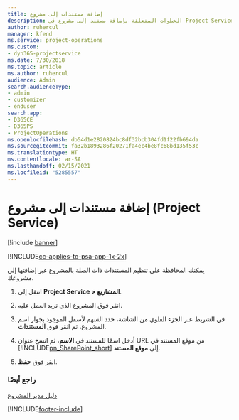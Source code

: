 ```yaml
---
title: إضافة مستندات إلى مشروع
description: الخطوات المتعلقة بإضافة مستند إلى مشروع في Project Service
author: ruhercul
manager: kfend
ms.service: project-operations
ms.custom:
- dyn365-projectservice
ms.date: 7/30/2018
ms.topic: article
ms.author: ruhercul
audience: Admin
search.audienceType:
- admin
- customizer
- enduser
search.app:
- D365CE
- D365PS
- ProjectOperations
ms.openlocfilehash: db54d1e2820824bc8df32bcb304fd1f22fb694da
ms.sourcegitcommit: fa32b1893286f20271fa4ec4be8fc68bd135f53c
ms.translationtype: HT
ms.contentlocale: ar-SA
ms.lasthandoff: 02/15/2021
ms.locfileid: "5285557"
---
```

# <a name="add-documents-to-a-project-project-service"></a>إضافة مستندات إلى مشروع (Project Service)

[!include [banner](../includes/psa-now-project-operations.md)]

[!INCLUDE[cc-applies-to-psa-app-1x-2x](../includes/cc-applies-to-psa-app-1x-2x.md)]

يمكنك المحافظة على تنظيم المستندات ذات الصلة بالمشروع عبر إضافتها إلى مشروعك.  
  
1. انتقل إلى **Project Service > المشاريع**.  
  
2. انقر فوق المشروع الذي تريد العمل عليه.  
  
3. في الشريط عبر الجزء العلوي من الشاشة، حدد السهم لأسفل الموجود بجوار اسم المشروع، ثم انقر فوق **المستندات**.  
  
4. أدخل اسمًا للمستند في **الاسم**، ثم انسخ عنوان URL من موقع المستند في [!INCLUDE[pn_SharePoint_short](../includes/pn-sharepoint-short.md)] إلى **موقع المستند**.  
  
5. انقر فوق **حفظ**.  
  
### <a name="see-also"></a>راجع أيضًا  
 [دليل مدير المشروع](../psa/project-manager-guide.md)


[!INCLUDE[footer-include](../includes/footer-banner.md)]